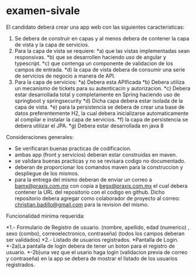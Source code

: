 # examen-sivale

El candidato deberá crear una app web con las siguientes caracteristicas:

1. Se debera de construir en capas y al menos debera de contener la capa de vista y la capa de servicios.
2. Para la capa de vista se requiere:
      *a)  que las vistas implementadas sean responsivas.
      *b)  que se desarrollen haciendo uso de angular y typescript.
      *c)  que contenga un componente de validacion de los campos de entrada.
      *d)  la capa de vista debera de consumir una serie de servicios de negocio a manera de API.
3. Para la capa de servicios:
      *a) Debera esta APIficada
      *b) Debera utiliza un mecanismo de tickets para su autenticacín y autorizacion.
      *c) Debera estar desarrollada total y completamente en Spring haciendo uso de springboot y springsecurity
      *d) Dicha capa debera estar isolada de la capa de vista.
      *e) para la persistencia se debera de crear una base de datos preferentemente H2, la cual debera inicializarse automaticamente al compilar e instalar la capa de servicios.
      *f) la capa de persistencia se debera utilizar el JPA.
      *g) Debera estar desarrollada en java 8
      
Consideraciones generales:
  * Se verificaran buenas practicas de codificacion.
  * ambas app (front y servicios) deberan estar construidas en maven.
  * se validara buenas practicas y no se revisara codigo no documentado.
  * deberan de proporcionar los comandos maven para la construccion y despliegue de los mismos.
  * para la entrega del mismo deberan de enviar un correo a bamx@praxis.com.mx con copia a begx@praxis.com.mx el cual debera contener
    la URL del repositorio con el codigo en github.
    Dicho repositorio debera agregar como colaborador de proyecto al correo: christian.badillo@gmail.com para la revision del mismo.
    
 Funcionalidad minima requerida:
 
  *1.- Formulario de Registro de usuario. (nombre, apellido, edad (numerico) , sexo (combo), correoelectronico, contraseña) (todos los campos deberan ser validados)
  *2.- Listado de usuarios registrados.
  *Pantalla de Login.
    *-2a)La pantalla de login debera de tener un boton para el registro de usuario.
    *-2b)una vez que el usario haga login (validacion previa de correo y contraseña) en la app se debera de mostrar el listado de los usuarios registrados.
  
 
 
  
  
    

      
